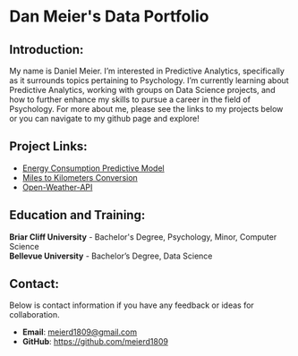 # Dan Meier's Data Portfolio

## Introduction:

My name is Daniel Meier. I’m interested in Predictive Analytics, specifically as it surrounds topics pertaining to 
Psychology. I’m currently learning about Predictive Analytics, working with groups on Data Science projects, and how to
further enhance my skills to pursue a career in the field of Psychology. For more about me, please see the links 
to my projects below or you can navigate to my github page and explore!


## Project Links:
- [Energy Consumption Predictive Model](https://github.com/meierd1809/DSC-450-Applied-Data-Science/tree/main/Projects)
- [Miles to Kilometers Conversion](https://github.com/meierd1809/Miles-to-Kilometers/blob/main/main.py)
- [Open-Weather-API](https://github.com/meierd1809/Open-Weather-API)

## Education and Training:
**Briar Cliff University** - Bachelor's Degree, Psychology, Minor, Computer Science </br>
**Bellevue University** - Bachelor’s Degree, Data Science


## Contact:
Below is contact information if you have any feedback or ideas for collaboration.
- **Email**: meierd1809@gmail.com
- **GitHub**: https://github.com/meierd1809
